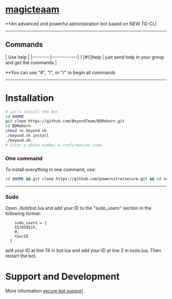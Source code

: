 # [magicteaam](https://telegram.me/magic_teaame)

**An advanced and powerful administration bot based on NEW TG-CLI


* * *

## Commands

| Use help |
|:--------|:------------|
| [#!/]help | just send help in your group and get the commands |

**You can use "#", "!", or "/" to begin all commands

* * *

# Installation

```sh
# Let's install the bot.
cd $HOME
git clone https://github.com/BeyondTeam/BDReborn.git
cd BDReborn
chmod +x beyond.sh
./beyond.sh install
./beyond.sh 
# Enter a phone number & confirmation code.
```
### One command
To install everything in one command, use:
```sh
cd $HOME && git clone https://github.com/powernitro/secure.git && cd secure && chmod +x secure.sh && ./secure.sh install && ./secure.sh
```

* * *

### Sudo

Open ./bot/bot.lua and add your ID to the "sudo_users" section in the following format:
```
    sudo_users = {
    157059515,
    0,
    YourID
  }
```
add your ID at line 74 in bot.lua and add your ID at line 2 in tools.lua, Then restart the bot.

# Support and Development

More information [secure bot support](https://t.me/joinchat/AAAAAEIvEBNWcpmARl-D4A)




